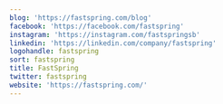 ```yaml
---
blog: 'https://fastspring.com/blog'
facebook: 'https://facebook.com/fastspring'
instagram: 'https://instagram.com/fastspringsb'
linkedin: 'https://linkedin.com/company/fastspring'
logohandle: fastspring
sort: fastspring
title: FastSpring
twitter: fastspring
website: 'https://fastspring.com/'
---
```


